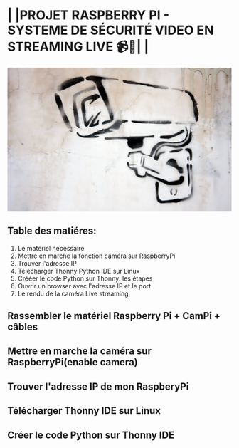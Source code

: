 #  |     |PROJET RASPBERRY PI - SYSTEME DE SÉCURITÉ VIDEO EN STREAMING LIVE 📹👮|       | 

![image](IMAGES/camera1.jpg)

## Table des matiéres:
1. Le matériel nécessaire
2. Mettre en marche la fonction caméra sur RaspberryPi
3. Trouver l'adresse IP
4. Télécharger Thonny Python IDE sur Linux
5. Crééer le code Python sur Thonny: les étapes
6. Ouvrir un browser avec l'adresse IP et le port
7. Le rendu de la caméra Live streaming

## Rassembler le matériel Raspberry Pi + CamPi + câbles

## Mettre en marche la caméra sur RaspberryPi(enable camera)

## Trouver l'adresse IP de mon RaspberyPi

## Télécharger Thonny IDE sur Linux

## Créer le code Python sur Thonny IDE



